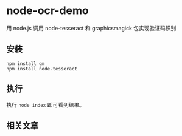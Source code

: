 # node-ocr-demo
用 node.js 调用 node-tesseract 和 graphicsmagick 包实现验证码识别


## 安装
    npm install gm
    npm install node-tesseract  

## 执行
执行 `node index` 即可看到结果。

## 相关文章
